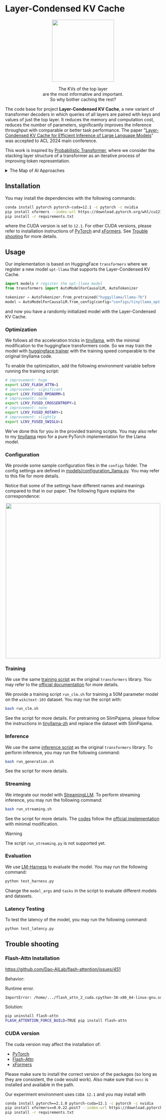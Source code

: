 # Layer-Condensed KV Cache

<div align="center">
<img width="200" src="https://github.com/whyNLP/LCKV/assets/43395692/de271239-0096-4fd7-a578-59e57db916a2" />
<p>
  The KVs of the top layer
  <br>
  are the most informative and important.
  <br>
  So why bother caching the rest?
</p>
</div>

The code base for project **Layer-Condensed KV Cache**, a new variant of transformer decoders in which queries of all layers are paired with keys and values of just the top layer. It reduces the memory and computation cost, reduces the number of parameters, significantly improves the inference throughput with comparable or better task performance. The paper "[Layer-Condensed KV Cache for Efficient Inference of Large Language Models](https://faculty.sist.shanghaitech.edu.cn/faculty/tukw/)" was accepted to ACL 2024 main conference.

This work is inspired by [Probabilistic Transformer](https://github.com/whyNLP/Probabilistic-Transformer), where we consider the stacking layer structure of a transformer as an iterative process of improving token representation.

<details>
<summary>The Map of AI Approaches</summary>
<div align="center">
<img width="400" src="https://github.com/whyNLP/LCKV/assets/43395692/cdca6717-8a30-4e24-9b61-c8ad743bc092" />
</div>
</details>

## Installation

You may install the dependencies with the following commands:

```sh
conda install pytorch pytorch-cuda=12.1 -c pytorch -c nvidia
pip install xformers --index-url https://download.pytorch.org/whl/cu121
pip install -r requirements.txt
```

where the CUDA version is set to `12.1`. For other CUDA versions, please refer to installation instructions of [PyTorch](https://pytorch.org/get-started/locally/) and [xFormers](https://github.com/facebookresearch/xformers). See [Trouble shooting](#trouble-shooting) for more details.

## Usage

Our implementation is based on HuggingFace `transformers` where we register a new model `opt-llama` that supports the Layer-Condensed KV Cache.

```python
import models # register the opt-llama model
from transformers import AutoModelForCausalLM, AutoTokenizer

tokenizer = AutoTokenizer.from_pretrained("huggyllama/llama-7b")
model = AutoModelForCausalLM.from_config(config="configs/tinyllama_opt.json")
```

and now you have a randomly initialized model with the Layer-Condensed KV Cache.

### Optimization

We follows all the acceleration tricks in [tinyllama](https://github.com/jzhang38/TinyLlama), with the minimal modification to the huggingface transformers code. So we may train the model with [huggingface trainer](https://github.com/huggingface/transformers/blob/main/examples/pytorch/language-modeling/run_clm.py) with the training speed comparable to the original tinyllama code.

To enable the optimization, add the following environment variable before running the training script:

```sh
# improvement: huge
export LCKV_FLASH_ATTN=1
# improvement: significant
export LCKV_FUSED_RMSNORM=1
# improvement: none
export LCKV_FUSED_CROSSENTROPY=1
# improvement: none
export LCKV_FUSED_ROTARY=1
# improvement: slightly
export LCKV_FUSED_SWIGLU=1
```

We've done this for you in the provided training scripts. You may also refer to my [tinyllama](https://github.com/whyNLP/tinyllama) repo for a pure PyTorch implementation for the Llama model.

### Configuration

We provide some sample configuration files in the  `configs` folder. The config settings are defined in [models/configuration_llama.py](models/configuration_llama.py). You may refer to this file for more details.

Notice that some of the settings have different names and meanings compared to that in our paper. The following figure explains the correspondence:

<div align="center">
<img width="500" src="https://github.com/whyNLP/LCKV/assets/43395692/74671862-146f-492c-8d17-d0e6a7697170" />
</div>

### Training

We use the same [training script](https://github.com/huggingface/transformers/blob/main/examples/pytorch/language-modeling/run_clm.py) as the original `transformers` library. You may refer to the [official documentation](https://huggingface.co/transformers/training.html) for more details.

We provide a training script `run_clm.sh` for training a 50M parameter model on the `wikitext-103` dataset. You may run the script with:

```sh
bash run_clm.sh
```

See the script for more details. For pretraining on SlimPajama, please follow the instructions in [tinyllama-zh](https://github.com/whyNLP/tinyllama-zh) and replace the dataset with SlimPajama.

### Inference

We use the same [inference script](https://github.com/huggingface/transformers/blob/main/examples/pytorch/text-generation/run_generation.py) as the original `transformers` library. To perform inference, you may run the following command:

```sh
bash run_generation.sh
```

See the script for more details.

### Streaming

We integrate our model with [StreamingLLM](https://github.com/mit-han-lab/streaming-llm). To perform streaming inference, you may run the following command:

```sh
bash run_streaming.sh
```

See the script for more details. The [codes](test_streaming.py) follow the [official implementation](https://github.com/mit-han-lab/streaming-llm/blob/main/examples/eval_long_ppl.py) with minimal modification.

> [!WARNING]
> The script `run_streaming.py` is not supported yet.

### Evaluation

We use [LM-Harness](https://github.com/EleutherAI/lm-evaluation-harness) to evaluate the model. You may run the following command:

```sh
python test_harness.py
```

Change the `model_args` and `tasks` in the script to evaluate different models and datasets.

### Latency Testing

To test the latency of the model, you may run the following command:

```sh
python test_latency.py
```


## Trouble shooting

### Flash-Attn Installation

https://github.com/Dao-AILab/flash-attention/issues/451

Behavior:

Runtime error.
```sh
ImportError: /home/.../flash_attn_2_cuda.cpython-38-x86_64-linux-gnu.so: undefined symbol: _ZN2at4_ops9_pad_enum4callERKNS_6TensorEN3c108ArrayRefINS5_6SymIntEEElNS5_...
```

Solution:
```sh
pip uninstall flash-attn
FLASH_ATTENTION_FORCE_BUILD=TRUE pip install flash-attn
```

### CUDA version

The cuda version may affect the installation of:
- [PyTorch](https://pytorch.org/get-started/locally/)
- [Flash-Attn](https://github.com/Dao-AILab/flash-attention)
- [xFormers](https://github.com/facebookresearch/xformers)

Please make sure to install the correct version of the packages (so long as they are consistent, the code would work). Also make sure that `nvcc` is installed and available in the path.

Our experiment environment uses `CUDA 12.1` and you may install with
```sh
conda install pytorch==2.1.0 pytorch-cuda=12.1 -c pytorch -c nvidia
pip install xformers==0.0.22.post7 --index-url https://download.pytorch.org/whl/cu121
pip install -r requirements.txt
```

